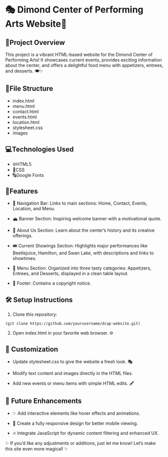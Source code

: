 # 🎭 **Dimond Center of Performing Arts Website**🎨
## 🌟Project Overview
This project is a vibrant HTML-based website for the Dimond Center of Performing Arts! It showcases current events, provides exciting information about the center, and offers a delightful food menu with appetizers, entrees, and desserts. 🍽️✨
## 📂File Structure
- index.html
- menu.html
- contact.html
- events.html
- location.html
- stylesheet.css
- images
## 💻Technologies Used
- 🌐HTML5
- 🎨CSS
- 🔠Google Fonts

## 🚀Features
- 🧭 Navigation Bar: Links to main sections: Home, Contact, Events, Location, and Menu.

- 🏔️ Banner Section: Inspiring welcome banner with a motivational quote.

- 📜 About Us Section: Learn about the center’s history and its creative offerings.

- 🎟️ Current Showings Section: Highlights major performances like Beetlejuice, Hamilton, and Swan Lake, with descriptions and links to showtimes.

- 🍕 Menu Section: Organized into three tasty categories: Appetizers, Entrees, and Desserts, displayed in a clean table layout.

- 🏁 Footer: Contains a copyright notice.
## 🛠️ Setup Instructions

1. Clone this repository:

`(git clone https://github.com/yourusername/dcap-website.git)`

2. Open index.html in your favorite web browser. 🌐
## 🎨 Customization

- Update stylesheet.css to give the website a fresh look. 🎭

- Modify text content and images directly in the HTML files.

- Add new events or menu items with simple HTML edits. 🖋️

## 🌈 Future Enhancements

- ✨ Add interactive elements like hover effects and animations.

- 📱 Create a fully responsive design for better mobile viewing.

- 🔥 Integrate JavaScript for dynamic content filtering and enhanced UX.


✨ If you’d like any adjustments or additions, just let me know! Let’s make this site even more magical! ✨

